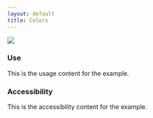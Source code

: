 ```yaml
---
layout: default
title: Colors
---
```


<div class="preview">
  <!-- Add HTML markup for example here -->
  <img src="{{ site.baseurl }}/assets/img/static/Colors_UI_v1.png">
</div>

<div class="usa-grid">
  <div class="usa-width-one-half">
    <h3 class="usa-heading">Use</h3>
    <p>This is the usage content for the example.</p>
  </div>
  <div class="usa-width-one-half">
    <h3 class="usa-heading">Accessibility</h3>
    <p>This is the accessibility content for the example.</p>
  </div>  
</div>
